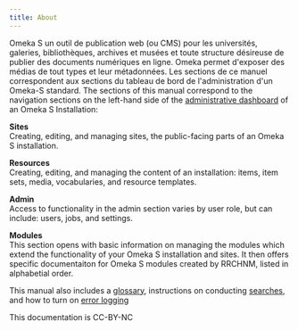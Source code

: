 ```yaml
---
title: About
---
```


Omeka S un outil de publication web (ou CMS) pour les universités, galeries, bibliothèques, archives et musées et toute structure désireuse de publier des documents numériques en ligne. Omeka permet d'exposer des médias de tout types et leur métadonnées.
Les sections de ce manuel correspondent aux sections du tableau de bord de l'administration d'un Omeka-S standard.
The sections of this manual correspond to the navigation sections on the left-hand side of the [administrative dashboard](admin-dashboard.md) of an Omeka S Installation: 

**Sites**  
Creating, editing, and managing sites, the public-facing parts of an Omeka S installation.

**Resources**  
Creating, editing, and managing the content of an installation: items, item sets, media, vocabularies, and resource templates.

**Admin**  
Access to functionality in the admin section varies by user role, but can include: users, jobs, and settings.

**Modules**  
This section opens with basic information on managing the modules which extend the functionality of your Omeka S installation and sites. It then offers specific documentaiton for Omeka S modules created by RRCHNM, listed in alphabetial order.

This manual also includes a [glossary](glossary.md), instructions on conducting [searches](search.md), and how to turn on [error logging](errorLogging.md)

This documentation is CC-BY-NC
